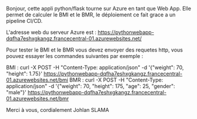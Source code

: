 Bonjour, cette appli python/flask tourne sur Azure en tant que Web App.
Elle permet de calculer le BMI et le BMR, le déploiement ce fait grace a un pipeline CI/CD.

L'adresse web du serveur Azure est : https://pythonwebapp-dqfha7eshxgkangz.francecentral-01.azurewebsites.net/

Pour tester le BMI et le BMR vous devez envoyer des requetes http, vous pouvez essayer les commandes suivantes par exemple :

BMI : curl -X POST -H "Content-Type: application/json" -d '{"weight": 70, "height": 1.75}' https://pythonwebapp-dqfha7eshxgkangz.francecentral-01.azurewebsites.net/bmi
BMR : curl -X POST -H "Content-Type: application/json" -d '{"weight": 70, "height": 175, "age": 25, "gender": "male"}' https://pythonwebapp-dqfha7eshxgkangz.francecentral-01.azurewebsites.net/bmr

Merci à vous, cordialement Johlan SLAMA
